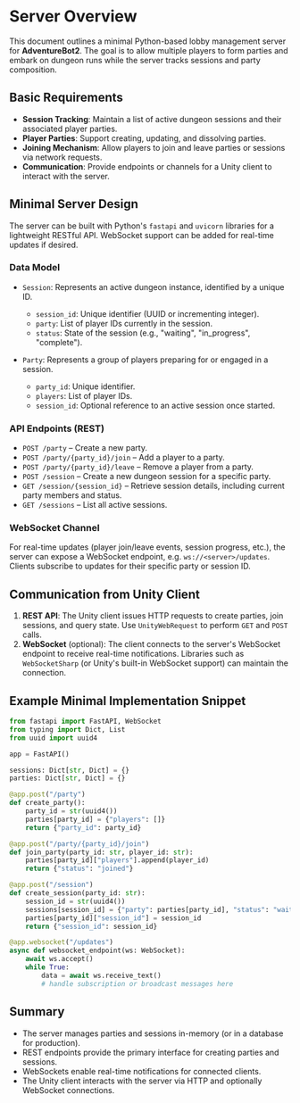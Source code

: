# Server Overview

This document outlines a minimal Python-based lobby management server for **AdventureBot2**. The goal is to allow multiple players to form parties and embark on dungeon runs while the server tracks sessions and party composition.

## Basic Requirements

- **Session Tracking**: Maintain a list of active dungeon sessions and their associated player parties.
- **Player Parties**: Support creating, updating, and dissolving parties.
- **Joining Mechanism**: Allow players to join and leave parties or sessions via network requests.
- **Communication**: Provide endpoints or channels for a Unity client to interact with the server.

## Minimal Server Design

The server can be built with Python's `fastapi` and `uvicorn` libraries for a lightweight RESTful API. WebSocket support can be added for real-time updates if desired.

### Data Model

- `Session`: Represents an active dungeon instance, identified by a unique ID.
  - `session_id`: Unique identifier (UUID or incrementing integer).
  - `party`: List of player IDs currently in the session.
  - `status`: State of the session (e.g., "waiting", "in_progress", "complete").

- `Party`: Represents a group of players preparing for or engaged in a session.
  - `party_id`: Unique identifier.
  - `players`: List of player IDs.
  - `session_id`: Optional reference to an active session once started.

### API Endpoints (REST)

- `POST /party` – Create a new party.
- `POST /party/{party_id}/join` – Add a player to a party.
- `POST /party/{party_id}/leave` – Remove a player from a party.
- `POST /session` – Create a new dungeon session for a specific party.
- `GET /session/{session_id}` – Retrieve session details, including current party members and status.
- `GET /sessions` – List all active sessions.

### WebSocket Channel

For real-time updates (player join/leave events, session progress, etc.), the server can expose a WebSocket endpoint, e.g. `ws://<server>/updates`. Clients subscribe to updates for their specific party or session ID.

## Communication from Unity Client

1. **REST API**: The Unity client issues HTTP requests to create parties, join sessions, and query state. Use `UnityWebRequest` to perform `GET` and `POST` calls.
2. **WebSocket** (optional): The client connects to the server's WebSocket endpoint to receive real-time notifications. Libraries such as `WebSocketSharp` (or Unity's built-in WebSocket support) can maintain the connection.

## Example Minimal Implementation Snippet

```python
from fastapi import FastAPI, WebSocket
from typing import Dict, List
from uuid import uuid4

app = FastAPI()

sessions: Dict[str, Dict] = {}
parties: Dict[str, Dict] = {}

@app.post("/party")
def create_party():
    party_id = str(uuid4())
    parties[party_id] = {"players": []}
    return {"party_id": party_id}

@app.post("/party/{party_id}/join")
def join_party(party_id: str, player_id: str):
    parties[party_id]["players"].append(player_id)
    return {"status": "joined"}

@app.post("/session")
def create_session(party_id: str):
    session_id = str(uuid4())
    sessions[session_id] = {"party": parties[party_id], "status": "waiting"}
    parties[party_id]["session_id"] = session_id
    return {"session_id": session_id}

@app.websocket("/updates")
async def websocket_endpoint(ws: WebSocket):
    await ws.accept()
    while True:
        data = await ws.receive_text()
        # handle subscription or broadcast messages here
```

## Summary

- The server manages parties and sessions in-memory (or in a database for production).
- REST endpoints provide the primary interface for creating parties and sessions.
- WebSockets enable real-time notifications for connected clients.
- The Unity client interacts with the server via HTTP and optionally WebSocket connections.



